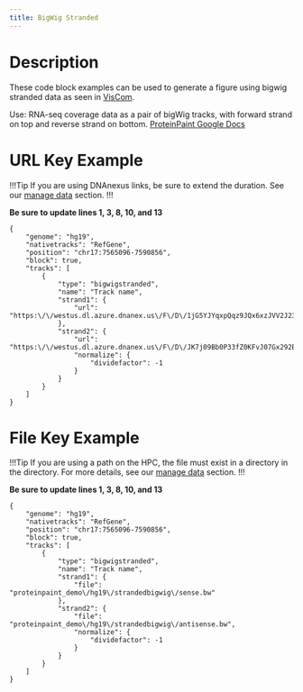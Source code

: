 ```yaml
---
title: BigWig Stranded
---
```

# Description 
These code block examples can be used to generate a figure using bigwig stranded data as seen in [VisCom](https://viz.stjude.cloud/st-jude-cloud-demo/visualization/genomepaint-stranded-bigwig-example~40).

Use:  RNA-seq coverage data as a pair of bigWig tracks, with forward strand on top and reverse strand on bottom.
[ProteinPaint Google Docs](https://docs.google.com/document/d/1ZnPZKSSajWyNISSLELMozKxrZHQbdxQkkkQFnxw6zTs/edit#heading=h.5m3g10g8lvol)

# URL Key Example

!!!Tip
If you are using DNAnexus links, be sure to extend the duration. See our [manage data](https://university.stjude.cloud/docs/visualization-community/data-manage/) section.
!!!

**Be sure to update lines 1, 3, 8, 10, and 13**
```JS
{
    "genome": "hg19",
    "nativetracks": "RefGene",
    "position": "chr17:7565096-7590856",
    "block": true,
    "tracks": [
        {
            "type": "bigwigstranded",
            "name": "Track name",
            "strand1": {
                "url": "https:\/\/westus.dl.azure.dnanex.us\/F\/D\/1jG5YJYqxpQqz9JQx6xzJVV2J23p0jG5Bp9f60BJ\/sense.bw"
            },
            "strand2": {
                "url": "https:\/\/westus.dl.azure.dnanex.us\/F\/D\/JK7j09Bb0P33fZ0KFvJ07Gx292BQpXb95kZ2K87X\/antisense.bw",
                "normalize": {
                    "dividefactor": -1
                }
            }
        }
    ]
}
```

# File Key Example

!!!Tip
If you are using a path on the HPC, the file must exist in a directory in the <tp> directory.
For more details, see our [manage data](https://university.stjude.cloud/docs/visualization-community/data-manage/) section.
!!!

**Be sure to update lines 1, 3, 8, 10, and 13**
```JS
{
    "genome": "hg19",
    "nativetracks": "RefGene",
    "position": "chr17:7565096-7590856",
    "block": true,
    "tracks": [
        {
            "type": "bigwigstranded",
            "name": "Track name",
            "strand1": {
                "file": "proteinpaint_demo\/hg19\/strandedbigwig\/sense.bw"   
            },
            "strand2": {
                "file": "proteinpaint_demo\/hg19\/strandedbigwig\/antisense.bw",   
                "normalize": {
                    "dividefactor": -1
                }
            }
        }
    ]
}
```